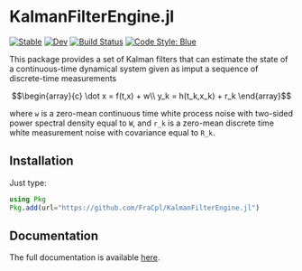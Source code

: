 # KalmanFilterEngine.jl

[![Stable](https://img.shields.io/badge/docs-stable-blue.svg)](https://FraCpl.github.io/KalmanFilterEngine.jl/dev/)
[![Dev](https://img.shields.io/badge/docs-dev-blue.svg)](https://FraCpl.github.io/KalmanFilterEngine.jl/dev/)
[![Build Status](https://github.com/FraCpl/KalmanFilterEngine.jl/actions/workflows/CI.yml/badge.svg?branch=master)](https://github.com/FraCpl/KalmanFilterEngine.jl/actions/workflows/CI.yml?query=branch%3Amaster)
[![Code Style: Blue](https://img.shields.io/badge/code%20style-blue-4495d1.svg)](https://github.com/invenia/BlueStyle)


This package provides a set of Kalman filters that can estimate the state of a continuous-time dynamical system
given as imput a sequence of discrete-time measurements
```math
\begin{array}{c}
\dot x = f(t,x) + w\\
y_k = h(t_k,x_k) + r_k
\end{array}
```
where ``w`` is a zero-mean continuous time white process noise with two-sided power spectral density equal to ``W``, 
and ``r_k`` is a zero-mean discrete time white measurement noise with covariance equal to ``R_k``. 

## Installation
Just type:
```julia
using Pkg
Pkg.add(url="https://github.com/FraCpl/KalmanFilterEngine.jl")
```

## Documentation
The full documentation is available [here](https://FraCpl.github.io/KalmanFilterEngine.jl/dev/).